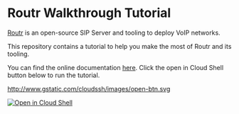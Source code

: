 # Routr Walkthrough Tutorial

[Routr](https://github.com/fonoster/routr) is an open-source SIP Server and tooling to deploy VoIP networks.

This repository contains a tutorial to help you make the most of Routr and its tooling.

You can find the online documentation [here](https://routr.io/docs/overview). Click the open in Cloud Shell button below to run the tutorial.

http://www.gstatic.com/cloudssh/images/open-btn.svg

[![Open in Cloud Shell](https://www.gstatic.com/cloudssh/images/open-btn.svg)](https://console.cloud.google.com/cloudshell/open?git_repo=https://github.com/fonoster/routr-walkthrough-tutorial&tutorial=tutorial.md)
